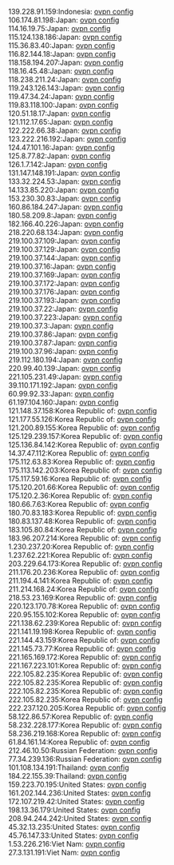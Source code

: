 139.228.91.159:Indonesia: [ovpn config](vpn/139_228_91_159.ovpn)  
106.174.81.198:Japan: [ovpn config](vpn/106_174_81_198.ovpn)  
114.16.19.75:Japan: [ovpn config](vpn/114_16_19_75.ovpn)  
115.124.138.186:Japan: [ovpn config](vpn/115_124_138_186.ovpn)  
115.36.83.40:Japan: [ovpn config](vpn/115_36_83_40.ovpn)  
116.82.144.18:Japan: [ovpn config](vpn/116_82_144_18.ovpn)  
118.158.194.207:Japan: [ovpn config](vpn/118_158_194_207.ovpn)  
118.16.45.48:Japan: [ovpn config](vpn/118_16_45_48.ovpn)  
118.238.211.24:Japan: [ovpn config](vpn/118_238_211_24.ovpn)  
119.243.126.143:Japan: [ovpn config](vpn/119_243_126_143.ovpn)  
119.47.34.24:Japan: [ovpn config](vpn/119_47_34_24.ovpn)  
119.83.118.100:Japan: [ovpn config](vpn/119_83_118_100.ovpn)  
120.51.18.17:Japan: [ovpn config](vpn/120_51_18_17.ovpn)  
121.112.17.65:Japan: [ovpn config](vpn/121_112_17_65.ovpn)  
122.222.66.38:Japan: [ovpn config](vpn/122_222_66_38.ovpn)  
123.222.216.192:Japan: [ovpn config](vpn/123_222_216_192.ovpn)  
124.47.101.16:Japan: [ovpn config](vpn/124_47_101_16.ovpn)  
125.8.77.82:Japan: [ovpn config](vpn/125_8_77_82.ovpn)  
126.1.7.142:Japan: [ovpn config](vpn/126_1_7_142.ovpn)  
131.147.148.191:Japan: [ovpn config](vpn/131_147_148_191.ovpn)  
133.32.224.53:Japan: [ovpn config](vpn/133_32_224_53.ovpn)  
14.133.85.220:Japan: [ovpn config](vpn/14_133_85_220.ovpn)  
153.230.30.83:Japan: [ovpn config](vpn/153_230_30_83.ovpn)  
160.86.184.247:Japan: [ovpn config](vpn/160_86_184_247.ovpn)  
180.58.209.8:Japan: [ovpn config](vpn/180_58_209_8.ovpn)  
182.166.40.226:Japan: [ovpn config](vpn/182_166_40_226.ovpn)  
218.220.68.134:Japan: [ovpn config](vpn/218_220_68_134.ovpn)  
219.100.37.109:Japan: [ovpn config](vpn/219_100_37_109.ovpn)  
219.100.37.129:Japan: [ovpn config](vpn/219_100_37_129.ovpn)  
219.100.37.144:Japan: [ovpn config](vpn/219_100_37_144.ovpn)  
219.100.37.16:Japan: [ovpn config](vpn/219_100_37_16.ovpn)  
219.100.37.169:Japan: [ovpn config](vpn/219_100_37_169.ovpn)  
219.100.37.172:Japan: [ovpn config](vpn/219_100_37_172.ovpn)  
219.100.37.176:Japan: [ovpn config](vpn/219_100_37_176.ovpn)  
219.100.37.193:Japan: [ovpn config](vpn/219_100_37_193.ovpn)  
219.100.37.22:Japan: [ovpn config](vpn/219_100_37_22.ovpn)  
219.100.37.223:Japan: [ovpn config](vpn/219_100_37_223.ovpn)  
219.100.37.3:Japan: [ovpn config](vpn/219_100_37_3.ovpn)  
219.100.37.86:Japan: [ovpn config](vpn/219_100_37_86.ovpn)  
219.100.37.87:Japan: [ovpn config](vpn/219_100_37_87.ovpn)  
219.100.37.96:Japan: [ovpn config](vpn/219_100_37_96.ovpn)  
219.112.180.194:Japan: [ovpn config](vpn/219_112_180_194.ovpn)  
220.99.40.139:Japan: [ovpn config](vpn/220_99_40_139.ovpn)  
221.105.231.49:Japan: [ovpn config](vpn/221_105_231_49.ovpn)  
39.110.171.192:Japan: [ovpn config](vpn/39_110_171_192.ovpn)  
60.99.92.33:Japan: [ovpn config](vpn/60_99_92_33.ovpn)  
61.197.104.160:Japan: [ovpn config](vpn/61_197_104_160.ovpn)  
121.148.37.158:Korea Republic of: [ovpn config](vpn/121_148_37_158.ovpn)  
121.177.55.126:Korea Republic of: [ovpn config](vpn/121_177_55_126.ovpn)  
121.200.89.155:Korea Republic of: [ovpn config](vpn/121_200_89_155.ovpn)  
125.129.239.157:Korea Republic of: [ovpn config](vpn/125_129_239_157.ovpn)  
125.136.84.142:Korea Republic of: [ovpn config](vpn/125_136_84_142.ovpn)  
14.37.47.112:Korea Republic of: [ovpn config](vpn/14_37_47_112.ovpn)  
175.112.63.83:Korea Republic of: [ovpn config](vpn/175_112_63_83.ovpn)  
175.113.142.203:Korea Republic of: [ovpn config](vpn/175_113_142_203.ovpn)  
175.117.59.16:Korea Republic of: [ovpn config](vpn/175_117_59_16.ovpn)  
175.120.201.66:Korea Republic of: [ovpn config](vpn/175_120_201_66.ovpn)  
175.120.2.36:Korea Republic of: [ovpn config](vpn/175_120_2_36.ovpn)  
180.66.7.63:Korea Republic of: [ovpn config](vpn/180_66_7_63.ovpn)  
180.70.83.183:Korea Republic of: [ovpn config](vpn/180_70_83_183.ovpn)  
180.83.137.48:Korea Republic of: [ovpn config](vpn/180_83_137_48.ovpn)  
183.105.80.84:Korea Republic of: [ovpn config](vpn/183_105_80_84.ovpn)  
183.96.207.214:Korea Republic of: [ovpn config](vpn/183_96_207_214.ovpn)  
1.230.237.20:Korea Republic of: [ovpn config](vpn/1_230_237_20.ovpn)  
1.237.62.221:Korea Republic of: [ovpn config](vpn/1_237_62_221.ovpn)  
203.229.64.173:Korea Republic of: [ovpn config](vpn/203_229_64_173.ovpn)  
211.176.20.236:Korea Republic of: [ovpn config](vpn/211_176_20_236.ovpn)  
211.194.4.141:Korea Republic of: [ovpn config](vpn/211_194_4_141.ovpn)  
211.214.168.24:Korea Republic of: [ovpn config](vpn/211_214_168_24.ovpn)  
218.53.23.169:Korea Republic of: [ovpn config](vpn/218_53_23_169.ovpn)  
220.123.170.78:Korea Republic of: [ovpn config](vpn/220_123_170_78.ovpn)  
220.95.155.102:Korea Republic of: [ovpn config](vpn/220_95_155_102.ovpn)  
221.138.62.239:Korea Republic of: [ovpn config](vpn/221_138_62_239.ovpn)  
221.141.19.198:Korea Republic of: [ovpn config](vpn/221_141_19_198.ovpn)  
221.144.43.159:Korea Republic of: [ovpn config](vpn/221_144_43_159.ovpn)  
221.145.73.77:Korea Republic of: [ovpn config](vpn/221_145_73_77.ovpn)  
221.165.169.172:Korea Republic of: [ovpn config](vpn/221_165_169_172.ovpn)  
221.167.223.101:Korea Republic of: [ovpn config](vpn/221_167_223_101.ovpn)  
222.105.82.235:Korea Republic of: [ovpn config](vpn/222_105_82_235.ovpn)  
222.105.82.235:Korea Republic of: [ovpn config](vpn/222_105_82_235.ovpn)  
222.105.82.235:Korea Republic of: [ovpn config](vpn/222_105_82_235.ovpn)  
222.105.82.235:Korea Republic of: [ovpn config](vpn/222_105_82_235.ovpn)  
222.237.120.205:Korea Republic of: [ovpn config](vpn/222_237_120_205.ovpn)  
58.122.86.57:Korea Republic of: [ovpn config](vpn/58_122_86_57.ovpn)  
58.232.228.177:Korea Republic of: [ovpn config](vpn/58_232_228_177.ovpn)  
58.236.219.168:Korea Republic of: [ovpn config](vpn/58_236_219_168.ovpn)  
61.84.161.14:Korea Republic of: [ovpn config](vpn/61_84_161_14.ovpn)  
212.46.10.50:Russian Federation: [ovpn config](vpn/212_46_10_50.ovpn)  
77.34.239.136:Russian Federation: [ovpn config](vpn/77_34_239_136.ovpn)  
101.108.134.191:Thailand: [ovpn config](vpn/101_108_134_191.ovpn)  
184.22.155.39:Thailand: [ovpn config](vpn/184_22_155_39.ovpn)  
159.223.70.195:United States: [ovpn config](vpn/159_223_70_195.ovpn)  
161.202.144.236:United States: [ovpn config](vpn/161_202_144_236.ovpn)  
172.107.219.42:United States: [ovpn config](vpn/172_107_219_42.ovpn)  
198.13.36.179:United States: [ovpn config](vpn/198_13_36_179.ovpn)  
208.94.244.242:United States: [ovpn config](vpn/208_94_244_242.ovpn)  
45.32.13.235:United States: [ovpn config](vpn/45_32_13_235.ovpn)  
45.76.147.33:United States: [ovpn config](vpn/45_76_147_33.ovpn)  
1.53.226.216:Viet Nam: [ovpn config](vpn/1_53_226_216.ovpn)  
27.3.131.191:Viet Nam: [ovpn config](vpn/27_3_131_191.ovpn)  
